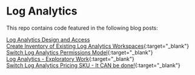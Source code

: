 # Log Analytics

This repo contains code featured in the following blog posts:

<a href="https://www.shankuehn.io/post/log-analytics-design-and-access?WT.mc_id=enterprise-0000-shkuehn" target="_blank">Log Analytics Design and Access</a>
<br>[Create Inventory of Existing Log Analytics Workspaces](https://www.shankuehn.io/post/create-inventory-of-existing-log-analytics-workspaces?WT.mc_id=enterprise-0000-shkuehn){:target="_blank"}
<br>[Switch Log Analytics Permissions Model](https://www.shankuehn.io/post/switch-log-analytics-permissions-model?WT.mc_id=enterprise-0000-shkuehn){:target="_blank"}
<br>[Log Analytics - Exploratory Work](https://www.shankuehn.io/post/log-analytics-sku-exploratory-work?WT.mc_id=enterprise-0000-shkuehn){:target="_blank"}
<br>[Switch Log Analytics Pricing SKU - It CAN be done!](https://www.shankuehn.io/post/switch-log-analytics-pricing-sku-it-can-be-done?WT.mc_id=enterprise-0000-shkuehn){:target="_blank"}

